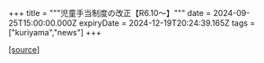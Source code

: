 +++
title = """児童手当制度の改正【R6.10～】"""
date = 2024-09-25T15:00:00.000Z
expiryDate = 2024-12-19T20:24:39.165Z
tags = ["kuriyama","news"]
+++


[[source]](https://www.town.kuriyama.hokkaido.jp/soshiki/39/28301.html)
